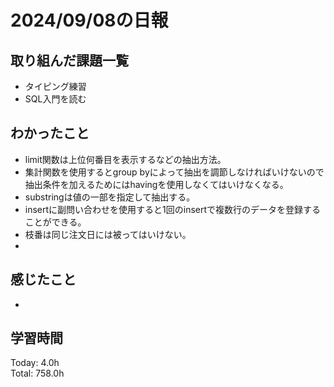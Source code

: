 # 2024/09/08の日報
## 取り組んだ課題一覧
* タイピング練習
* SQL入門を読む
## わかったこと
* limit関数は上位何番目を表示するなどの抽出方法。
* 集計関数を使用するとgroup byによって抽出を調節しなければいけないので抽出条件を加えるためにはhavingを使用しなくてはいけなくなる。
* substringは値の一部を指定して抽出する。
* insertに副問い合わせを使用すると1回のinsertで複数行のデータを登録することができる。
* 枝番は同じ注文日には被ってはいけない。
* 
## 感じたこと
* 
## 学習時間
Today: 4.0h<br>
Total: 758.0h
